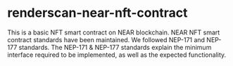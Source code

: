# renderscan-near-nft-contract

This is a basic NFT smart contract on NEAR blockchain. NEAR NFT smart contract standards have been maintained. We followed NEP-171 and NEP-177 standards. The NEP-171 & NEP-177 standards explain the minimum interface required to be implemented, as well as the expected functionality.
